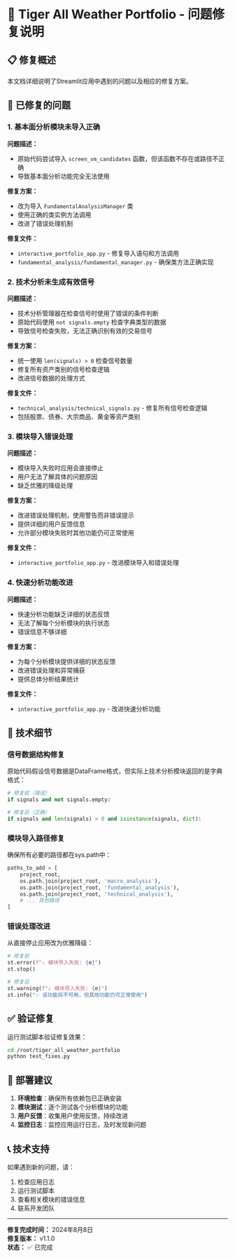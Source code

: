 # 🐯 Tiger All Weather Portfolio - 问题修复说明

## 📋 修复概述

本文档详细说明了Streamlit应用中遇到的问题以及相应的修复方案。

## 🚨 已修复的问题

### 1. 基本面分析模块未导入正确

**问题描述：**
- 原始代码尝试导入 `screen_vm_candidates` 函数，但该函数不存在或路径不正确
- 导致基本面分析功能完全无法使用

**修复方案：**
- 改为导入 `FundamentalAnalysisManager` 类
- 使用正确的类实例方法调用
- 改进了错误处理机制

**修复文件：**
- `interactive_portfolio_app.py` - 修复导入语句和方法调用
- `fundamental_analysis/fundamental_manager.py` - 确保类方法正确实现

### 2. 技术分析未生成有效信号

**问题描述：**
- 技术分析管理器在检查信号时使用了错误的条件判断
- 原始代码使用 `not signals.empty` 检查字典类型的数据
- 导致信号检查失败，无法正确识别有效的交易信号

**修复方案：**
- 统一使用 `len(signals) > 0` 检查信号数量
- 修复所有资产类别的信号检查逻辑
- 改进信号数据的处理方式

**修复文件：**
- `technical_analysis/technical_signals.py` - 修复所有信号检查逻辑
- 包括股票、债券、大宗商品、黄金等资产类别

### 3. 模块导入错误处理

**问题描述：**
- 模块导入失败时应用会直接停止
- 用户无法了解具体的问题原因
- 缺乏优雅的降级处理

**修复方案：**
- 改进错误处理机制，使用警告而非错误提示
- 提供详细的用户反馈信息
- 允许部分模块失败时其他功能仍可正常使用

**修复文件：**
- `interactive_portfolio_app.py` - 改进模块导入和错误处理

### 4. 快速分析功能改进

**问题描述：**
- 快速分析功能缺乏详细的状态反馈
- 无法了解每个分析模块的执行状态
- 错误信息不够详细

**修复方案：**
- 为每个分析模块提供详细的状态反馈
- 改进错误处理和异常捕获
- 提供总体分析结果统计

**修复文件：**
- `interactive_portfolio_app.py` - 改进快速分析功能

## 🔧 技术细节

### 信号数据结构修复

原始代码假设信号数据是DataFrame格式，但实际上技术分析模块返回的是字典格式：

```python
# 修复前（错误）
if signals and not signals.empty:

# 修复后（正确）
if signals and len(signals) > 0 and isinstance(signals, dict):
```

### 模块导入路径修复

确保所有必要的路径都在sys.path中：

```python
paths_to_add = [
    project_root,
    os.path.join(project_root, 'macro_analysis'),
    os.path.join(project_root, 'fundamental_analysis'),
    os.path.join(project_root, 'technical_analysis'),
    # ... 其他路径
]
```

### 错误处理改进

从直接停止应用改为优雅降级：

```python
# 修复前
st.error(f"⚠️ 模块导入失败: {e}")
st.stop()

# 修复后
st.warning(f"⚠️ 模块导入失败: {e}")
st.info("💡 该功能将不可用，但其他功能仍可正常使用")
```

## ✅ 验证修复

运行测试脚本验证修复效果：

```bash
cd /root/tiger_all_weather_portfolio
python test_fixes.py
```

## 🚀 部署建议

1. **环境检查**：确保所有依赖包已正确安装
2. **模块测试**：逐个测试各个分析模块的功能
3. **用户反馈**：收集用户使用反馈，持续改进
4. **监控日志**：监控应用运行日志，及时发现新问题

## 📞 技术支持

如果遇到新的问题，请：
1. 检查应用日志
2. 运行测试脚本
3. 查看相关模块的错误信息
4. 联系开发团队

---

**修复完成时间：** 2024年8月8日  
**修复版本：** v1.1.0  
**状态：** ✅ 已完成
